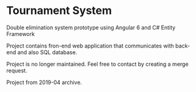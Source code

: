 # Tournament System

Double elimination system prototype using Angular 6 and C# Entity Framework

Project contains fron-end web application that communicates with back-end and also SQL database.

Project is no longer maintained. Feel free to contact by creating a merge request.

Project from 2019-04 archive.
